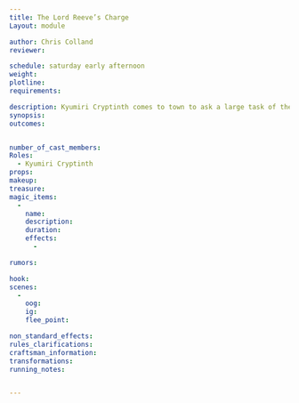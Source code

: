 ```yaml
---
title: The Lord Reeve’s Charge
Layout: module

author: Chris Colland
reviewer: 

schedule: saturday early afternoon
weight: 
plotline: 
requirements: 

description: Kyumiri Cryptinth comes to town to ask a large task of the adventurers. Moutesque must be reclaimed house by house if needed, striking during the day is the best edge we have.
synopsis:   
outcomes: 


number_of_cast_members: 
Roles: 
  - Kyumiri Cryptinth
props: 
makeup: 
treasure: 
magic_items:
  - 
    name: 
    description:  
    duration: 
    effects: 
      - 

rumors: 

hook: 
scenes: 
  - 
    oog: 
    ig: 
    flee_point: 

non_standard_effects: 
rules_clarifications: 
craftsman_information: 
transformations: 
running_notes: 


---
```


